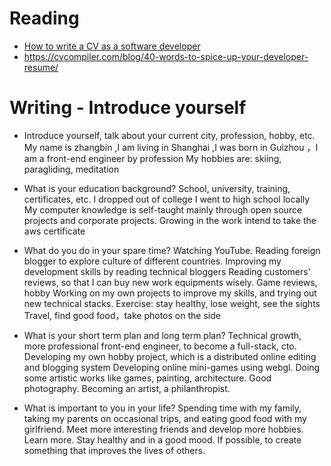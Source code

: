 # Reading

- [How to write a CV as a software developer](https://learnitmyway.medium.com/how-to-write-a-cv-as-a-software-developer-8841a79f8458)
- https://cvcompiler.com/blog/40-words-to-spice-up-your-developer-resume/

# Writing - Introduce yourself

- Introduce yourself, talk about your current city, profession, hobby, etc.
  My name is zhangbin ,I am living in Shanghai ,I was born in Guizhou ，I am a front-end engineer by profession
  My hobbies are: skiing, paragliding, meditation

- What is your education background? School, university, training, certificates, etc.
  I dropped out of college
  I went to high school locally
  My computer knowledge is self-taught
  mainly through open source projects and corporate projects.
  Growing in the work
  intend to take the aws certificate

- What do you do in your spare time?
  Watching YouTube.
  Reading foreign blogger to explore culture of different countries.
  Improving my development skills by reading technical bloggers
  Reading customers' reviews, so that I can buy new work equipments wisely.
  Game reviews, hobby
  Working on my own projects to improve my skills, and trying out new technical stacks.
  Exercise: stay healthy, lose weight, see the sights
  Travel, find good food，take photos on the side

- What is your short term plan and long term plan?
  Technical growth, more professional front-end engineer, to become a full-stack, cto.
  Developing my own hobby project, which is a distributed online editing and blogging system
  Developing online mini-games using webgl.
  Doing some artistic works like games, painting, architecture. Good photography.
  Becoming an artist, a philanthropist.
- What is important to you in your life?
  Spending time with my family, taking my parents on occasional trips, and eating good food with my girlfriend.
  Meet more interesting friends and develop more hobbies. Learn more.
  Stay healthy and in a good mood.
  If possible, to create something that improves the lives of others.
